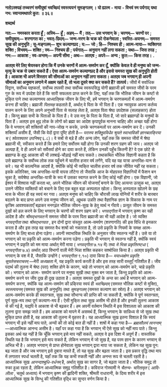  **नतोऽस्श्यहं तच्चरणं समीयुषां** **भवच्छिदं स्वस्त्ययनं सुमङ्गलम् ।** **यो ह्यात्म** **-** **माया** **-** **विभवं स्म पर्यगाद्** **यथा नभ: स्वान्तमथापरे कुत: ॥ ३६॥** 

**शब्दार्थ** 

**नत:—** **नमस्कार करता हूँ** **; अस्मि—** **हूँ** **; अहम्—** **मैं** **; तत्—** **उस भगवान् के** **; चरणम्—** **चरणों पर** **; समीयुषाम्—** **शरणागत का** **;** **भवत्-छिदम्—** **जन्म-मरण के चक्र को रोकनेवाला** **; स्वस्ति-अयनम्—** **समस्त सुख की अनुभूति** **; सु-मङ्गलम्—** **शुभ** **कल्याणप्रद** **; य:—** **जो** **; हि—** **निश्चय ही** **; आत्म-माया—** **व्यक्तिगत शक्ति** **; विभवम्—** **शक्ति** **; स्म—** **निश्चय ही** **; पर्यगात्—** **अनुमान** **नहीं लगा सकता** **; यथा—** **जिस तरह** **; नभ:—** **आकाश** **; स्व-अन्तम्—** **अपनी सीमा** **; अथ—** **अतएव** **; अपरे—** **अन्य** **; कुत:—** **किस** **तरह।** **.** 

**अतएव मेरे लिए श्रेयस्कर होगा कि मैं उनके चरणों में आत्म-समर्पण कर दूँ, क्योंकि** **केवल वे ही मनुष्य को जन्म-मृत्यु के चक्र से उबार सकते हैं। ऐसा आत्म-समर्पण कल्याणप्रद** **है और इससे समस्त सुख की अनुभूति होती है। आकाश भी अपने विस्तार की सीमाओं का** **अनुमान नहीं लगा सकता। अतएव जब भगवान् ही अपनी सीमाओं का अनुमान लगाने में अक्षम** **रहते हैं, तो भला दूसरे क्या कर सकते हैं?** **तात्पर्य :** जीवों में सर्वाधिक विद्वान, सर्वोच्च यज्ञकर्ता, सर्वोच्च तपस्वी तथा सर्वोच्च स्वरूपसिद्ध योगी ब्रह्माजी हमें समस्त जीवों के परम गुरु के रूप में उपदेश देते हैं कि सारी सफलता प्राप्त करने के लिए, यहाँ तक कि भौतिक जीवन के कष्टों से मुकि्त पाने तथा कल्याणमय आध्याति्मक जीवन के लिए भी, हमें भगवान् के चरणकमलों में आत्म-समर्पण करना ही चाहिए। ब्रह्माजी *पितामह* कहलाते हैं, अर्थात् वे पिता के भी पिता हैं। एक नवयुवक अपना कर्तव्य पालन करने के लिए अपने अनुभवी पिता से सलाह लेता है, अतएव पिता श्रेष्ठ उपदेशक (सलाहकार) होता है। किन्तु ब्रह्मा सभी के पिताओं के पिता हैं। वे उस मनु के पिता के पिता हैं, जो सारे ब्रह्माण्डों के मनुष्यों के पिता हैं। अतएव इस क्षुद्र लोक के लोगों को ब्रह्मा का आदेश कृपापूर्वक मानना चाहिए और अच्छा यही होगा कि वे भगवान् की शक्तियों की नाप-जोख न करके, उनके चरणकमलों पर आत्म-समर्पण कर दें। उनकी शक्तियाँ असीम हैं, जैसी कि वेदों द्वारा पुष्टि होती है— *परास्य शक्तिॢवविधैव श्रूयते स्वाभाविकी ज्ञानबलकि्रया च*  ( *श्वेताश्वतर उपनिषद्* ६.८)। वे सबों से बड़े हैं और अन्य लोग, यहाँ तक कि समस्त जीवों में श्रेष्ठ ब्रह्माजी भी, स्वीकार करते हैं कि हमारे लिए सर्वोत्तम यही होगा कि उनकी शरण ग्रहण की जाय। अतएव जो अल्पज्ञ हैं, वे ही अपने को सर्वेसर्वा होने का दावा करते हैं, लेकिन उनकी पहुँच कितनी है? वे एक छोटे से ब्रह्माण्ड के क्षुद्र आकाश की भी लश्बाई-चौड़ाई नहीं माप सकते। तथाकथित भौतिक विज्ञानी कहता है कि उसे ब्रह्माण्ड के सर्वोच्च लोक तक पहुँचने में चालीस हजार वर्ष लगेंगे, यदि वह यह यात्रा अन्तरिक्ष-यान से करे। यह भी काल्पनिक आदर्श है, क्योंकि कोई भी व्यकि्त चालीस हजार वर्ष तक जीवित नहीं रह सकता। इसके अतिरिक्त, जब अन्तरिक्ष-यात्री वापस लौटेगा तो जैसाकि आज के मोहग्रस्त विज्ञानियों में फैशन बन चुका है, सर्वश्रेष्ठ अन्तरिक्ष-यात्री के रूप में उसका स्वागत करने के लिए कोई नहीं होगा। एक विज्ञानी, जो ईश्वर में विश्वास नहीं करता था, अपने भौतिक जीवन की योजनाएँ बनाने के लिए अत्यन्त उत्सुक था, अतएव उसने जीवित व्यक्तियों को बचाने के लिए एक बहुत बड़ा अस्पताल खोला। किन्तु अस्पताल खोलने के छह मास के भीतर ही वह स्वयं मर गया। अतएव मनुष्य को चाहिए कि चौरासी लाख योनियों में शरीर के बारबार बदलने के बाद प्राप्त अपने उस मनुष्य जीवन को, आॢथक उन्नति तथा वैज्ञानिक ज्ञान के विकास के नाम पर कृत्रिम आवश्यकताएँ बढ़ाकर मनगढ़ंत भौतिक जीवन-सुख के हेतु व्यर्थ न गँवाये। प्रत्युत जीवन के समस्त दुखों को हल करने के लिए भगवान् के चरणों की शरण ग्रहण करे। *भगवद्गीता* में भगवान् कृष्ण का यही आदेश है और *श्रीमद्भागवत* में समस्त जीवों के परम पिता ब्रह्माजी का भी यही आदेश है। जो व्यक्ति *भगवद्गीता* तथा *श्रीमद्भागवत* , इन दोनों द्वारा संस्तुत आत्म-समर्पण (शरणागति) की इस विधि से इनकार करता है और इस तरह वह समस्त वैध शाषों को नकारता है, तो उसे प्रकृति के नियमों के समक्ष आत्म-समर्पण के लिए बाध्य होना पड़ेगा। अपनी स्वाभाविक स्थिति के अनुसार जीव स्वतन्त्र नहीं है। उसे या तो भगवान् को या प्रकृति को आत्म-समर्पण करना पड़ेगा। प्रकृति भी भगवान् से स्वतन्त्र नहीं है, क्योंकि स्वयं भगवान् ने प्रकृति को मम माया अर्थात् मेरी माया ( *भगवद्गीता* ७.१४ में) तथा *मे*  *भिन्ना प्रकृतिरष्टधा* ( *भगवद्गीता* ७.४) अर्थात् आठ विभागों वाली मेरी भिन्ना शक्ति कहकर सश्बोधित किया है। अतएव प्रकृति भी भगवान् के वश में है, जैसाकि उन्होंने ( *भगवद्गीता* ९.१०) दावा किया है— *मयाध्यक्षेण प्रकृति: सूयतेसचराचरम्* —मेरी अध्यक्षता में, यह प्रकृति कार्य करती है और इस तरह सारी वस्तुएँ गतिशील हैं। जीव पदार्थ की तुलना में श्रेष्ठ (परा) शक्ति होने के कारण, चाहे तो भगवान् को आत्म-समर्पण करे, चाहे प्रकृति को। भगवान् को आत्म- समर्पण करने पर मनुष्य सुखी तथा मुक्त बन जाता है, किन्तु प्रकृति को आत्म-समर्पण करने पर जीव दुख ही दुख उठाता है। अतएव समस्त दुखों के अन्त का अर्थ है भगवान् को आत्म-समर्पण करना, क्योंकि यह आत्म-समर्पण की प्रकि्रया स्वयं ही *भवच्छिदम्* (समस्त भौतिक कष्टों से मुक्ति), *स्वस्त्ययनम्* (समस्त सुख की अनुभूति) तथा *सुमङ्गलम्* (समस्त कल्याण का स्रोत) है। अतएव भगवान् को आत्म-समर्पण करके ही स्वतन्त्रता, सुख तथा सौभाग्य की प्राप्ति की जा सकती है, क्योंकि वे पूर्ण स्वतन्त्रता, पूर्ण सुख-मय तथा पूर्ण कल्याण-मय हैं। ऐसी मुकि्त तथा सुख असीम भी होते हैं और इनकी तुलना आकाश से की गई है, यद्यपि वे आकाश से भी बढ़कर हैं। हम अपनी वर्तमान स्थिति में इस विशालता को आकाश की तुलना द्वारा समझ जाते हैं। हम आकाश को मापने में असमर्थ हैं, किन्तु भगवान् के सान्निध्य से जो सुख तथा मुकि्त प्राप्त होती है, वह आकाश की तुलना में वृहत्तर है। यह आध्यात्मिक सुख इतना विशाल है कि स्वयं भगवान् भी इसे नहीं माप पाते, अन्यों की तो कोई बात ही नहीं है। शाषों में कहा गया है— *ब्रह्मसौलयं त्वनन्तम्* —आध्यात्मिक आनन्द असीम है। यहाँ पर कहा गया है कि भगवान् भी ऐसे सुख को नहीं माप पाते। किन्तु इसका अर्थ यह नहीं है कि चूँकि भगवान् इसे माप नहीं सकते, अतएव वे इस दिशा में अपूर्ण हैं। वास्तविक स्थिति यह है कि भगवान् इसे माप सकते हैं, लेकिन भगवान् में जो सुख है, वह परम ज्ञान के कारण भगवान् से अभिन्न भी है। अतएव भगवान् से प्राप्त होनेवाला सुख भगवान् द्वारा मापा जा सकता है, लेकिन यह सुख पुन: बढ़ जाता है और जब भगवान् इसे दुबारा मापते हैं, तो यह सुख और बढ़ता जाता है। इस प्रकार वृद्धि तथा माप में लगातार स्पर्धा चलती है, यहाँ तक कि यह कभी रुकती नहीं और अनन्त रूप से चलती रहती है। आध्यात्मिक सुख *आनन्दाश्बुधि-वर्धनम्* है, अर्थात् सुख का सागर है, जो बढ़ता जाता है। भौतिक समुद्र तो रुका हुआ रहता है, लेकिन आध्यात्मिक समुद्र गतिशील है। कविराज गोस्वामी ने *चैतन्य-* *चरितामृत* ( *आदि-लीला* , चतुर्थ अध्याय) में भगवान् कृष्ण की ह्लादिनी शक्ति, श्रीमती राधारानी, के दिव्य शरीर में इस आध्यात्मिक सुख के सिन्धु की गतिशील वृदि्ध का सुन्दर वर्णन किया है। 